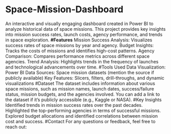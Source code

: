 # Space-Mission-Dashboard
An interactive and visually engaging dashboard created in Power BI to analyze historical data of space missions. This project provides key insights into mission success rates, launch costs, agency performance, and trends in space exploration.
**#Features**
Mission Success Analysis: Visualizes success rates of space missions by year and agency.
Budget Insights: Tracks the costs of missions and identifies high-cost patterns.
Agency Comparison: Compares performance metrics across different space agencies.
Trend Analysis: Highlights trends in the frequency of launches and technological advancements over time.
#Tools Used
Data Visualization: Power BI
Data Sources: Space mission datasets (mention the source if publicly available)
Key Features: Slicers, filters, drill-throughs, and dynamic visualizations
#Dataset
The dataset includes information about various space missions, such as mission names, launch dates, success/failure status, mission budgets, and the agencies involved.
You can add a link to the dataset if it’s publicly accessible (e.g., Kaggle or NASA).
#Key Insights
Identified trends in mission success rates over the past decades.
Highlighted the top-performing agencies in terms of successful missions.
Explored budget allocations and identified correlations between mission cost and success.
#Contact
For any questions or feedback, feel free to reach out:
